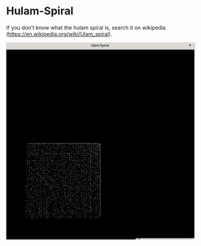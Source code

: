 # Hulam-Spiral
If you don't know what the hulam spiral is, search it on wikipedia (https://en.wikipedia.org/wiki/Ulam_spiral).

![](https://github.com/Holeryn/Hulam-Spiral/blob/master/photo.png)
